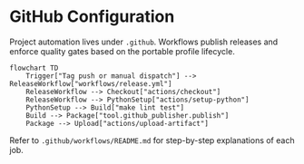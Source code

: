 # GitHub Configuration

Project automation lives under `.github`. Workflows publish releases and enforce quality gates based on the portable profile lifecycle.

```mermaid
flowchart TD
    Trigger["Tag push or manual dispatch"] --> ReleaseWorkflow["workflows/release.yml"]
    ReleaseWorkflow --> Checkout["actions/checkout"]
    ReleaseWorkflow --> PythonSetup["actions/setup-python"]
    PythonSetup --> Build["make lint test"]
    Build --> Package["tool.github_publisher.publish"]
    Package --> Upload["actions/upload-artifact"]
```

Refer to `.github/workflows/README.md` for step-by-step explanations of each job.
